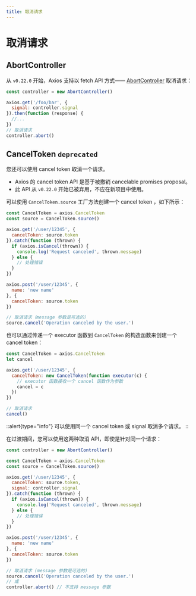 ```yaml
---
title: 取消请求
---
```


# 取消请求

## AbortController

从 `v0.22.0` 开始，Axios 支持以 fetch API
方式—— [AbortController](https://developer.mozilla.org/en-US/docs/Web/API/AbortController) 取消请求：

```javascript
const controller = new AbortController()

axios.get('/foo/bar', {
  signal: controller.signal
}).then(function (response) {
  //...
})
// 取消请求
controller.abort()
```

## CancelToken `deprecated`

您还可以使用 cancel token 取消一个请求。

- Axios 的 cancel token API 是基于被撤销 cancelable promises proposal。
- 此 API 从 `v0.22.0` 开始已被弃用，不应在新项目中使用。

可以使用 `CancelToken.source` 工厂方法创建一个 cancel token ，如下所示：

```javascript
const CancelToken = axios.CancelToken
const source = CancelToken.source()

axios.get('/user/12345', {
  cancelToken: source.token
}).catch(function (thrown) {
  if (axios.isCancel(thrown)) {
    console.log('Request canceled', thrown.message)
  } else {
    // 处理错误
  }
})

axios.post('/user/12345', {
  name: 'new name'
}, {
  cancelToken: source.token
})

// 取消请求（message 参数是可选的）
source.cancel('Operation canceled by the user.')
```

也可以通过传递一个 executor 函数到 `CancelToken` 的构造函数来创建一个 cancel token：

```javascript
const CancelToken = axios.CancelToken
let cancel

axios.get('/user/12345', {
  cancelToken: new CancelToken(function executor(c) {
    // executor 函数接收一个 cancel 函数作为参数
    cancel = c
  })
})

// 取消请求
cancel()
```

::alert{type="info"}
可以使用同一个 cancel token 或 signal 取消多个请求。
::

在过渡期间，您可以使用这两种取消 API，即使是针对同一个请求：

```javascript
const controller = new AbortController()

const CancelToken = axios.CancelToken
const source = CancelToken.source()

axios.get('/user/12345', {
  cancelToken: source.token,
  signal: controller.signal
}).catch(function (thrown) {
  if (axios.isCancel(thrown)) {
    console.log('Request canceled', thrown.message)
  } else {
    // 处理错误
  }
})

axios.post('/user/12345', {
  name: 'new name'
}, {
  cancelToken: source.token
})

// 取消请求 (message 参数是可选的)
source.cancel('Operation canceled by the user.')
// 或
controller.abort() // 不支持 message 参数
```

